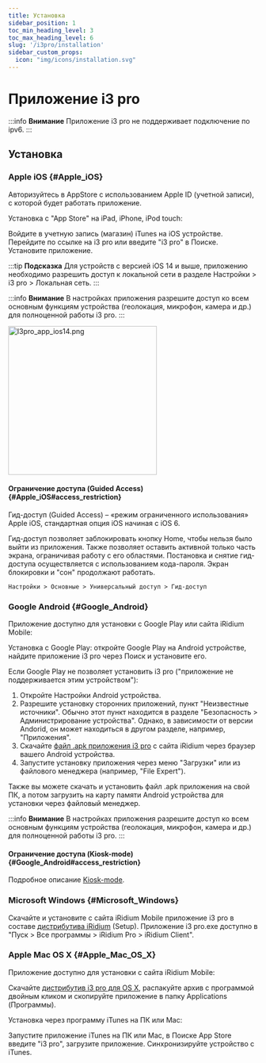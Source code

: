 ```yaml
---
title: Установка
sidebar_position: 1
toc_min_heading_level: 3
toc_max_heading_level: 6
slug: '/i3pro/installation'
sidebar_custom_props:
  icon: "img/icons/installation.svg"
---
```


# Приложение i3 pro

:::info **Внимание**
Приложение i3 pro не поддерживает подключение по ipv6.
:::

## Установка

### Apple iOS {#Apple_iOS}

Авторизуйтесь в AppStore с использованием Apple ID (учетной записи), с которой будет работать приложение.

Установка c "App Store" на iPad, iPhone, iPod touch:


Войдите в учетную запись (магазин) iTunes на iOS устройстве. Перейдите по ссылке на i3 pro или введите "i3 pro" в Поиске. Установите приложение.

<!-- INFO FEUTERS -->
:::tip **Подсказка**
Для устройств с версией iOS 14 и выше, приложению необходимо разрешить доступ к локальной сети в разделе Настройки > i3 pro > Локальная сеть.
:::

:::info **Внимание**
В настройках приложения разрешите доступ ко всем основным функциям устройства (геолокация, микрофон, камера и др.) для полноценной работы i3 pro.
:::

<img src="/img/screenshots/I3pro_app_ios14.png" alt="I3pro_app_ios14.png" width="300px" />

#### Ограничение доступа (Guided Access) {#Apple_iOS#access_restriction}

Гид-доступ (Guided Access) – «режим ограниченного использования» Apple iOS, стандартная опция iOS начиная с iOS 6.

Гид-доступ позволяет заблокировать кнопку Home, чтобы нельзя было выйти из приложения. Также позволяет оставить активной только часть экрана, ограничивая работу с его областями. Постановка и снятие гид-доступа осуществляется с использованием кода-пароля. Экран блокировки и "сон" продолжают работать.

`Настройки > Основные > Универсальный доступ > Гид-доступ`

### Google Android {#Google_Android}

Приложение доступно для установки с Google Play или сайта iRidium Mobile:

Установка с Google Play: откройте Google Play на Android устройстве, найдите приложение i3 pro через Поиск и установите его.

Если Google Play не позволяет установить i3 pro ("приложение не поддерживается этим устройством"):
1. Откройте Настройки Android устройства.
2. Разрешите установку сторонних приложений, пункт "Неизвестные источники". Обычно этот пункт находится в разделе "Безопасность > Администрирование устройства". Однако, в зависимости от версии Andorid, он может находиться в другом разделе, например, "Приложения".
3. Скачайте [файл .apk приложения i3 pro](https://iridi.com/ru/download/software/v3/) с сайта iRidium через браузер вашего Android устройства.
4. Запустите установку приложения через меню "Загрузки" или из файлового менеджера (например, "File Expert").

Также вы можете скачать и установить файл .apk приложения на свой ПК, а потом загрузить на карту памяти Android устройства для установки через файловый менеджер.

:::info **Внимание**
В настройках приложения разрешите доступ ко всем основным функциям устройства (геолокация, микрофон, камера и др.) для полноценной работы i3 pro.
:::

#### Ограничение доступа (Kiosk-mode) {#Google_Android#access_restriction}

Подробное описание [Kiosk-mode](https://dev.iridi.com/Kiosk-mode).  

### Microsoft Windows {#Microsoft_Windows}

Скачайте и установите с сайта iRidium Mobile приложение i3 pro в составе [дистрибутива iRidium](https://iridi.com/ru/download/software/v3/) (Setup). Приложение i3 pro.exe доступно в "Пуск > Все программы > iRidium Pro > iRidium Client".

### Apple Mac OS X {#Apple_Mac_OS_X}

Приложение доступно для установки с сайта iRidium Mobile: 

Скачайте [дистрибутив i3 pro для OS X](https://iridi.com/ru/download/software/v3/), распакуйте архив с программой двойным кликом и скопируйте приложение в папку Applications (Программы).

Установка через программу iTunes на ПК или Mac: 

Запустите приложение iTunes на ПК или Mac, в Поиске App Store введите "i3 pro", загрузите приложение. Синхронизируйте устройство с iTunes.


